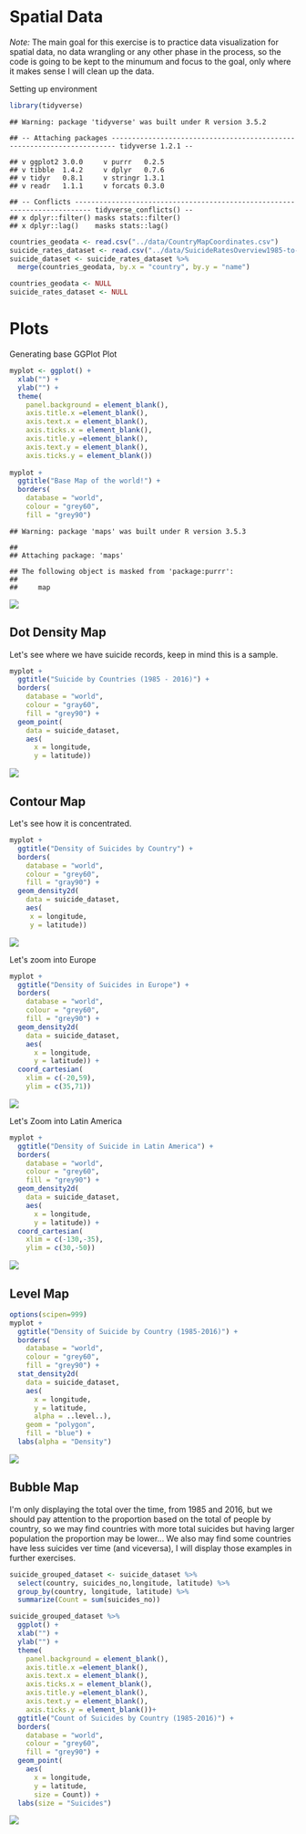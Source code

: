 Spatial Data
================

*Note:* The main goal for this exercise is to practice data visualization for spatial data, no data wrangling or any other phase in the process, so the code is going to be kept to the minumum and focus to the goal, only where it makes sense I will clean up the data.

Setting up environment

``` r
library(tidyverse)
```

    ## Warning: package 'tidyverse' was built under R version 3.5.2

    ## -- Attaching packages ----------------------------------------------------------------------- tidyverse 1.2.1 --

    ## v ggplot2 3.0.0     v purrr   0.2.5
    ## v tibble  1.4.2     v dplyr   0.7.6
    ## v tidyr   0.8.1     v stringr 1.3.1
    ## v readr   1.1.1     v forcats 0.3.0

    ## -- Conflicts -------------------------------------------------------------------------- tidyverse_conflicts() --
    ## x dplyr::filter() masks stats::filter()
    ## x dplyr::lag()    masks stats::lag()

``` r
countries_geodata <- read.csv("../data/CountryMapCoordinates.csv")
suicide_rates_dataset <- read.csv("../data/SuicideRatesOverview1985-to-2016.csv")
suicide_dataset <- suicide_rates_dataset %>%
  merge(countries_geodata, by.x = "country", by.y = "name")

countries_geodata <- NULL
suicide_rates_dataset <- NULL
```

Plots
=====

Generating base GGPlot Plot

``` r
myplot <- ggplot() +
  xlab("") +
  ylab("") +
  theme(
    panel.background = element_blank(),
    axis.title.x =element_blank(),
    axis.text.x = element_blank(),
    axis.ticks.x = element_blank(),
    axis.title.y =element_blank(),
    axis.text.y = element_blank(),
    axis.ticks.y = element_blank())
  
myplot +
  ggtitle("Base Map of the world!") +
  borders(
    database = "world",
    colour = "grey60",
    fill = "grey90")
```

    ## Warning: package 'maps' was built under R version 3.5.3

    ## 
    ## Attaching package: 'maps'

    ## The following object is masked from 'package:purrr':
    ## 
    ##     map

![](01-SpatialData_files/figure-markdown_github/unnamed-chunk-2-1.png)

Dot Density Map
---------------

Let's see where we have suicide records, keep in mind this is a sample.

``` r
myplot +
  ggtitle("Suicide by Countries (1985 - 2016)") +
  borders(
    database = "world",
    colour = "gray60",
    fill = "grey90") +
  geom_point(
    data = suicide_dataset,
    aes(
      x = longitude,
      y = latitude))
```

![](01-SpatialData_files/figure-markdown_github/unnamed-chunk-3-1.png)

Contour Map
-----------

Let's see how it is concentrated.

``` r
myplot +
  ggtitle("Density of Suicides by Country") +
  borders(
    database = "world",
    colour = "grey60",
    fill = "gray90") +
  geom_density2d(
    data = suicide_dataset,
    aes(
     x = longitude,
     y = latitude))
```

![](01-SpatialData_files/figure-markdown_github/unnamed-chunk-4-1.png)

Let's zoom into Europe

``` r
myplot +
  ggtitle("Density of Suicides in Europe") +
  borders(
    database = "world",
    colour = "grey60",
    fill = "grey90") +
  geom_density2d(
    data = suicide_dataset,
    aes(
      x = longitude,
      y = latitude)) +
  coord_cartesian(
    xlim = c(-20,59),
    ylim = c(35,71))
```

![](01-SpatialData_files/figure-markdown_github/unnamed-chunk-5-1.png)

Let's Zoom into Latin America

``` r
myplot +
  ggtitle("Density of Suicide in Latin America") +
  borders(
    database = "world",
    colour = "grey60",
    fill = "grey90") +
  geom_density2d(
    data = suicide_dataset,
    aes(
      x = longitude,
      y = latitude)) +
  coord_cartesian(
    xlim = c(-130,-35),
    ylim = c(30,-50))
```

![](01-SpatialData_files/figure-markdown_github/unnamed-chunk-6-1.png)

Level Map
---------

``` r
options(scipen=999)
myplot +
  ggtitle("Density of Suicide by Country (1985-2016)") +
  borders(
    database = "world",
    colour = "grey60",
    fill = "grey90") +
  stat_density2d(
    data = suicide_dataset,
    aes(
      x = longitude,
      y = latitude,
      alpha = ..level..),
    geom = "polygon",
    fill = "blue") +
  labs(alpha = "Density")
```

![](01-SpatialData_files/figure-markdown_github/unnamed-chunk-7-1.png)

Bubble Map
----------

I'm only displaying the total over the time, from 1985 and 2016, but we should pay attention to the proportion based on the total of people by country, so we may find countries with more total suicides but having larger population the proportion may be lower... We also may find some countries have less suicides ver time (and viceversa), I will display those examples in further exercises.

``` r
suicide_grouped_dataset <- suicide_dataset %>%
  select(country, suicides_no,longitude, latitude) %>%
  group_by(country, longitude, latitude) %>%
  summarize(Count = sum(suicides_no))

suicide_grouped_dataset %>%
  ggplot() +
  xlab("") +
  ylab("") +
  theme(
    panel.background = element_blank(),
    axis.title.x =element_blank(),
    axis.text.x = element_blank(),
    axis.ticks.x = element_blank(),
    axis.title.y =element_blank(),
    axis.text.y = element_blank(),
    axis.ticks.y = element_blank())+
  ggtitle("Count of Suicides by Country (1985-2016)") +
  borders(
    database = "world",
    colour = "grey60",
    fill = "grey90") +
  geom_point(
    aes(
      x = longitude,
      y = latitude,
      size = Count)) +
  labs(size = "Suicides")
```

![](01-SpatialData_files/figure-markdown_github/unnamed-chunk-8-1.png)
